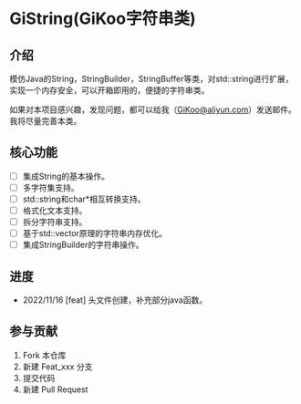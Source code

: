 # GiString(GiKoo字符串类)

## 介绍

模仿Java的String，StringBuilder，StringBuffer等类，对std::string进行扩展，实现一个内存安全，可以开箱即用的，便捷的字符串类。

如果对本项目感兴趣，发现问题，都可以给我（GiKoo@aliyun.com）发送邮件。
我将尽量完善本类。


## 核心功能

- [ ] 集成String的基本操作。
- [ ] 多字符集支持。
- [ ] std::string和char*相互转换支持。
- [ ] 格式化文本支持。
- [ ] 拆分字符串支持。
- [ ] 基于std::vector原理的字符串内存优化。
- [ ] 集成StringBuilder的字符串操作。

## 进度

- 2022/11/16 [feat] 头文件创建，补充部分java函数。
 
## 参与贡献

1. Fork 本仓库
2. 新建 Feat_xxx 分支
3. 提交代码
4. 新建 Pull Request
